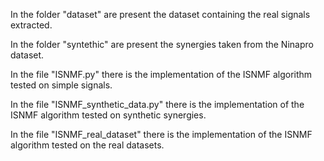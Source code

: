 In the folder "dataset" are present the dataset containing the real signals extracted.

In the folder "syntethic" are present the synergies taken from the Ninapro dataset.

In the file "ISNMF.py" there is the implementation of the ISNMF algorithm tested on simple signals.

In the file "ISNMF_synthetic_data.py" there is the implementation of the ISNMF algorithm tested on synthetic synergies.

In the file "ISNMF_real_dataset" there is the implementation of the ISNMF algorithm tested on the real datasets.
